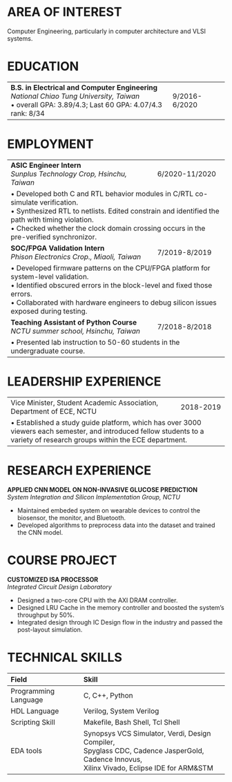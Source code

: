 # AREA OF INTEREST
Computer Engineering, particularly in computer architecture and VLSI systems.

# EDUCATION
<table>
  <tr>
    <td><b>B.S. in Electrical and Computer Engineering</b><br><i>National Chiao Tung University, Taiwan</i><br> •	overall GPA: 3.89/4.3; Last 60 GPA: 4.07/4.3 rank: 8/34</td>
    <td>9/2016-6/2020</td>
  </tr>
</table>

# EMPLOYMENT
<table>
  <tr>
    <td><b>ASIC Engineer Intern</b><br><i>Sunplus Technology Crop, Hsinchu, Taiwan</i></td>
    <td>6/2020-11/2020</td>
  </tr>
  <tr>
    <td colspan="2">
•	Developed both C and RTL behavior modules in C/RTL co-simulate verification.<br>
• Synthesized RTL to netlists. Edited constrain and identified the path with timing violation.<br>
• Checked whether the clock domain crossing occurs in the pre-verified synchronizor.
    </td>
  </tr>
  <tr>
    <td><b>SOC/FPGA Validation Intern</b><br><i>Phison Electronics Crop., Miaoli, Taiwan</i></td>
    <td>7/2019-8/2019</td>
  </tr>
    <tr>
    <td colspan="2">
•	Developed firmware patterns on the CPU/FPGA platform for system-level validation.<br>
•	Identified obscured errors in the block-level and fixed those errors.<br>
•	Collaborated with hardware engineers to debug silicon issues exposed during testing.
    </td>
  </tr>
  <tr>
    <td><b>Teaching Assistant of Python Course</b><br><i>NCTU summer school, Hsinchu, Taiwan</i></td>
    <td>7/2018-8/2018</td>
  </tr>
  <tr>
  <td colspan="2">
•	Presented lab instruction to 50-60 students in the undergraduate course.
  </td>
  </tr>
</table>

# LEADERSHIP EXPERIENCE

<table>
  <tr>
    <td>Vice Minister, Student Academic Association, Department of ECE, NCTU</td>
    <td>2018-2019</td>
  </tr>
  <tr>
  <td colspan="2">
•	Established a study guide platform, which has over 3000 viewers each semester, and introduced fellow students to a variety of research groups within the ECE department.
  </td>
  </tr>
</table>

# RESEARCH  EXPERIENCE

**APPLIED CNN MODEL ON NON-INVASIVE GLUCOSE PREDICTION**<br>*System Integration and Silicon Implementation Group, NCTU*
-	Maintained embeded system on wearable devices to control the biosensor, the monitor, and Bluetooth.
-	Developed algorithms to preprocess data into the dataset and trained the CNN model.

# COURSE PROJECT

**CUSTOMIZED ISA PROCESSOR**<br>*Integrated Circuit Design Laboratory*
-	Designed a two-core CPU with the AXI DRAM controller.
-	Designed LRU Cache in the memory controller and boosted the system’s throughput by 50%.
-	Integrated design through IC Design flow in the industry and passed the post-layout simulation.

# TECHNICAL SKILLS

| Field | Skill | |
|:-------------|:------------------|:------|
| Programming Language        | C, C++, Python          |  |
| HDL Language           | Verilog, System Verilog |   |
| Scripting Skill | Makefile, Bash Shell, Tcl Shell   |   |
| EDA tools           | Synopsys VCS Simulator, Verdi, Design Compiler, <br>Spyglass CDC, Cadence JasperGold, Cadence Innovus, <br>Xilinx Vivado, Eclipse IDE for ARM&STM     |    |
